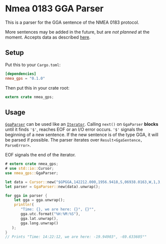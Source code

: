 # Nmea 0183 GGA Parser

This is a parser for the GGA sentence of the NMEA 0183 protocol.

More sentences may be added in the future, but are *not planned* at the moment.
Accepts data as described [here](http://www.catb.org/gpsd/NMEA.html#_gga_global_positioning_system_fix_data).

## Setup

Put this to your `Cargo.toml`:

```toml
[dependencies]
nmea_gps = "0.1.0"
```

Then put this in your crate root:

```rust
extern crate nmea_gps;
```

## Usage

[`GgaParser`](./parser/struct.GgaParser.html) can be used like an
[`Iterator`](https://doc.rust-lang.org/std/iter/trait.Iterator.html).
Calling `next()` on `GgaParser` **blocks** until it finds `'$'`,
reaches EOF or an I/O error occurs. `'$'` signals the beginning of a new sentence.
If the new sentence is of the type GGA, it will be parsed if possible.
The parser iterates over `Result<GgaSentence, ParseError>`.

EOF signals the end of the iterator.

```rust
# extern crate nmea_gps;
# use std::io::Cursor;
use nmea_gps::GgaParser;

let data = Cursor::new("$GPGGA,142212.000,1956.9418,S,06938.0163,W,1,3,5.74,102.1,M,47.9,M,,*57");
let parser = GgaParser::new(data).unwrap();

for gga in parser {
    let gga = gga.unwrap();
    println!(
       "Time: {}, we are here: {}°, {}°",
       gga.utc.format("%H:%M:%S"),
       gga.lat.unwrap(),
       gga.long.unwrap()
   );
}
// Prints "Time: 14:22:12, we are here: -19.94903°, -69.633605°"
```